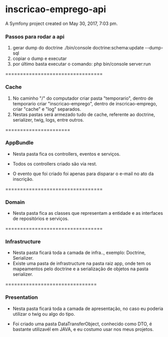 inscricao-emprego-api
=====================
A Symfony project created on May 30, 2017, 7:03 pm.

### Passos para rodar a api
 
1. gerar dump do doctrine ./bin/console doctrine:schema:update --dump-sql
2. copiar o dump e executar
3. por último basta executar o comando: php bin/console server:run

=================================

### Cache

1. No caminho "/" do computador criar pasta "temporario", dentro de temporario criar "inscricao-emprego", dentro de inscricao-emprego, criar "cache" e "log" separados.
2. Nestas pastas será armezado tudo de cache, referente ao doctrine, serializer, twig, logs, entre outros.

======================

### AppBundle

+ Nesta pasta fica os controllers, eventos e serviços.

+ Todos os controllers criado são via rest.

+ O evento que foi criado foi apenas para disparar o e-mail no ato da inscrição.

=================================
### Domain

+ Nesta pasta fica as classes que representam a entidade e as interfaces de repositórios e serviços. 

=================================

### Infrastructure

+ Nesta pasta ficará toda a camada de infra.., exemplo: Doctrine, Serializer.
+ Existe uma pasta de infrastructure na pasta raiz app, onde tem os mapeamentos pelo doctrine e a serialização de objetos na pasta serializer.

===============================
 ### Presentation
 
 + Nesta pasta ficará toda a camada de apresentação, no caso eu poderia utilizar o twig ou algo do tipo.
 
 + Foi criado uma pasta DataTransferObject, conhecido como DTO, é bastante utilizavél em JAVA, e eu costumo usar nos meus projetos.